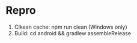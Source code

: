 # Repro

1. Clkean cache: npm run clean (Windows only)
2. Build: cd android && gradlew assembleRelease
